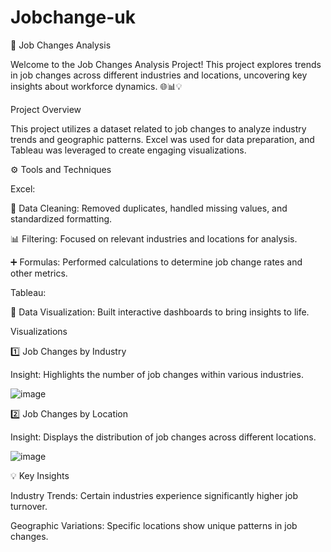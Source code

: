 # Jobchange-uk

💼 Job Changes Analysis

Welcome to the Job Changes Analysis Project! This project explores trends in job changes across different industries and locations, uncovering key insights about workforce dynamics. 🌐📊💡

 Project Overview

This project utilizes a dataset related to job changes to analyze industry trends and geographic patterns. Excel was used for data preparation, and Tableau was leveraged to create engaging visualizations.


⚙️ Tools and Techniques

Excel:

🚿 Data Cleaning: Removed duplicates, handled missing values, and standardized formatting.

📊 Filtering: Focused on relevant industries and locations for analysis.

➕ Formulas: Performed calculations to determine job change rates and other metrics.

Tableau:

🔄 Data Visualization: Built interactive dashboards to bring insights to life.


 Visualizations

1️⃣ Job Changes by Industry

Insight: Highlights the number of job changes within various industries.

![image](https://github.com/user-attachments/assets/01ed3e77-89ac-43e1-8ad5-45490d0f38c5)



2️⃣ Job Changes by Location

Insight: Displays the distribution of job changes across different locations.

![image](https://github.com/user-attachments/assets/510cfc92-69f6-4988-bb30-5dc6839eb2f0)















💡 Key Insights

Industry Trends: Certain industries experience significantly higher job turnover.

Geographic Variations: Specific locations show unique patterns in job changes.


